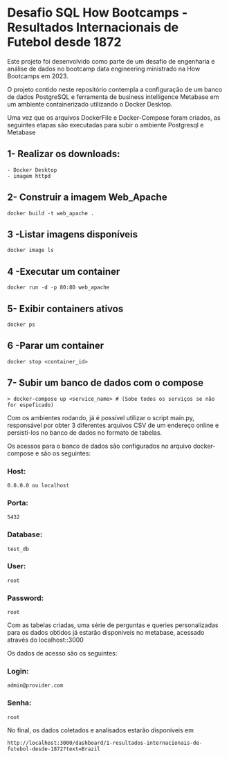 # Desafio SQL How Bootcamps - Resultados Internacionais de Futebol desde 1872

Este projeto foi desenvolvido como parte de um desafio de engenharia e análise de dados no bootcamp data engineering ministrado na How Bootcamps em 2023.

O projeto contido neste repositório contempla a configuração de um banco de dados PostgreSQL e ferramenta de business intelligence Metabase em um ambiente containerizado utilizando o Docker Desktop.

Uma vez que os arquivos DockerFile e Docker-Compose foram criados, as seguintes etapas são executadas para subir o ambiente Postgresql e Metabase

## 1- Realizar os downloads:
```
- Docker Desktop
- imagem httpd 
```

## 2- Construir a imagem Web_Apache
```shell
docker build -t web_apache .
```

## 3 -Listar imagens disponíveis
```shell
docker image ls
```

## 4 -Executar um container 
```shell
docker run -d -p 80:80 web_apache
```

## 5- Exibir containers ativos
```shell
docker ps
```

## 6 -Parar um container

```shell
docker stop <container_id>
```

## 7- Subir um banco de dados com o compose
```shell
> docker-compose up <service_name> # (Sobe todos os serviços se não for espeficado)
```

Com os ambientes rodando, já é possível utilizar o script main.py, responsável por obter 3 diferentes arquivos CSV de um endereço online e persisti-los no banco de dados no formato de tabelas.

Os acessos para o banco de dados são configurados no arquivo docker-compose e são os seguintes:

### Host:
```
0.0.0.0 ou localhost
```

### Porta:
```
5432
```

### Database:
```
test_db
```

### User:
```
root
```
### Password:
```
root
```

Com as tabelas criadas, uma série de perguntas e queries personalizadas para os dados obtidos já estarão disponíveis no metabase, acessado através do localhost::3000

Os dados de acesso são os seguintes:

### Login:
```
admin@provider.com
```

### Senha:
```
root
```

No final, os dados coletados e analisados estarão disponíveis em
```
http://localhost:3000/dashboard/1-resultados-internacionais-de-futebol-desde-1872?text=Brazil
```